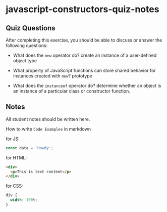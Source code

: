 # javascript-constructors-quiz-notes

## Quiz Questions

After completing this exercise, you should be able to discuss or answer the following questions:

- What does the `new` operator do?
  create an instance of a user-defined object type

- What property of JavaScript functions can store shared behavior for instances created with `new`?
  prototype

- What does the `instanceof` operator do?
  determine whether an object is an instance of a particular class or constructor function.

## Notes

All student notes should be written here.

How to write `Code Examples` in markdown

for JS:

```javascript
const data = 'Howdy';
```

for HTML:

```html
<div>
  <p>This is text content</p>
</div>
```

for CSS:

```css
div {
  width: 100%;
}
```
